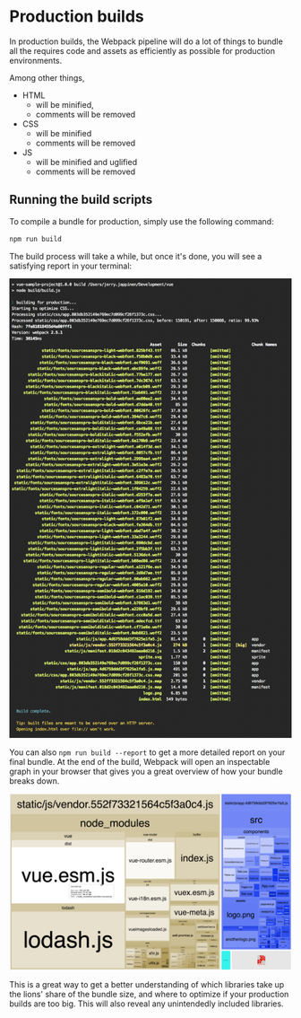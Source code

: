 
# Production builds

In production builds, the Webpack pipeline will do a lot of things to bundle all the requires code and assets as efficiently as possible for production environments.

Among other things,

- HTML
	- will be minified,
	- comments will be removed
- CSS
	- will be minified
	- comments will be removed
- JS
	- will be minified and uglified
	- comments will be removed

## Running the build scripts

To compile a bundle for production, simply use the following command:

```sh
npm run build
```

The build process will take a while, but once it's done, you will see a satisfying report in your terminal:

![Build report](../images/build-report.png)

You can also `npm run build --report` to get a more detailed report on your final bundle. At the end of the build, Webpack will open an inspectable graph in your browser that gives you a great overview of how your bundle breaks down.

![Detailed build report](../images/build-report-detailed.png)

This is a great way to get a better understanding of which libraries take up the lions' share of the bundle size, and where to optimize if your production builds are too big. This will also reveal any unintendedly included libraries.
